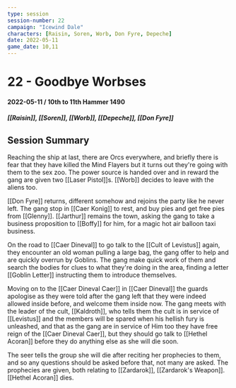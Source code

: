 ```yaml
---
type: session
session-number: 22
campaign: "Icewind Dale"
characters: [Raisin, Soren, Worb, Don Fyre, Depeche]
date: 2022-05-11
game_date: 10,11
---
```


# 22 - Goodbye Worbses
#### 2022-05-11 / 10th to 11th Hammer 1490
##### [[Raisin]], [[Soren]], [[Worb]], [[Depeche]], [[Don Fyre]]

## Session Summary
Reaching the ship at last, there are Orcs everywhere, and briefly there is fear that they have killed the Mind Flayers but it turns out they're going with them to the sex zoo. The power source is handed over and in reward the gang are given two [[Laser Pistol]]s. [[Worb]] decides to leave with the aliens too.

[[Don Fyre]] returns, different somehow and rejoins the party like he never left.
The gang stop in [[Caer Konig]] to rest, and buy pies and get free pies from [[Glenny]]. [[Jarthur]] remains the town, asking the gang to take a business proposition to [[Boffy]] for him, for a magic hot air balloon taxi business.

On the road to [[Caer Dineval]] to go talk to the [[Cult of Levistus]] again, they encounter an old woman pulling a large bag, the gang offer to help and are quickly overrun by Goblins. The gang make quick work of them and search the bodies for clues to what they're doing in the area, finding a letter [[Goblin Letter]] instructing them to introduce themselves.

Moving on to the [[Caer Dineval Caer]] in [[Caer Dineval]] the guards apologise as they were told after the gang left that they were indeed allowed inside before, and welcome them inside now. The gang meets with the leader of the cult, [[Kaldroth]], who tells them the cult is in service of [[Levistus]] and the members will be spared when his hellish fury is unleashed, and that as the gang are in service of Him too they have free reign of the [[Caer Dineval Caer]], but they should go talk to [[Hethel Acoran]] before they do anything else as she will die soon.

The seer tells the group she will die after reciting her prophecies to them, and so any questions should be asked before that, not many are asked.
The prophecies are given, both relating to [[Zardarok]], [[Zardarok's Weapon]]. [[Hethel Acoran]] dies.